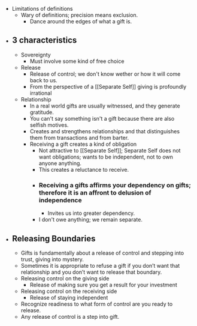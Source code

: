 - Limitations of definitions
	- Wary of definitions;  precision means exclusion.
		- Dance around the edges of what a gift is.
- ## 3 characteristics
	- Sovereignty
		- Must involve some kind of free choice
	- Release
		- Release of control; we don't know wether or how it will come back to us.
		- From the perspective of a [[Separate Self]] giving is profoundly irrational
	- Relationship
		- In a real world gifts are usually witnessed, and they generate gratitude.
		- You can't say something isn't a gift because there are also selfish motives.
		- Creates and strengthens relationships and that distinguishes them from transactions and from barter.
		- Receiving a gift creates a kind of obligation
			- Not attractive to [[Separate Self]]; Separate Self does not want obligations; wants to be independent, not to own anyone anything.
			- This creates a reluctance to receive.
			- ### Receiving a gifts affirms your dependency on gifts; therefore it is an affront to delusion of independence
				- Invites us into greater dependency.
			- I don't owe anything; we remain separate.
- ## Releasing Boundaries
	- Gifts is fundamentally about a release of control and stepping into trust, giving into mystery.
	- Sometimes it is appropriate to refuse a gift if you don’t want that relationship and you don’t want to release that boundary.
	- Releasing control on the giving side
		- Release of making sure you get a result for your investment
	- Releasing control on the receiving side
		- Release of staying independent
	- Recognize readiness to what form of control are you ready to release.
	- Any release of control is a step into gift.